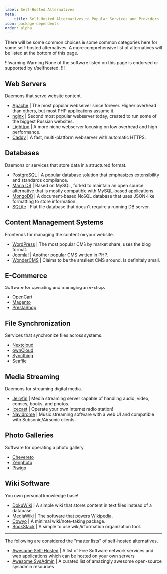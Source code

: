```yaml
---
label: Self-Hosted Alternatives
meta:
    title: Self-Hosted Alternatives to Popular Services and Providers
icon: package-dependents
order: alpha
---
```


There will be some common choices in some common categories here for some self-hosted alternatives. A more comprehensive list of alternatives will be listed at the bottom of this page.

!!!warning Warning
None of the software listed on this page is endorsed or supported by r/selfhosted.
!!!

## Web Servers

Daemons that serve website content.

- [Apache](https://httpd.apache.org/) | The most popular webserver since forever. Higher overhead than others, but most PHP applications assume it.
- [nginx](https://www.nginx.com/) | Second most popular webserver today, created to run some of the biggest Russian websites.
- [Lighttpd](https://www.lighttpd.net/) | A more niche webserver focusing on low overhead and high performance.
- [Caddy](https://caddyserver.com/) | A fast, multi-platform web server with automatic HTTPS.

## Databases

Daemons or services that store data in a structured format.

- [PostgreSQL](https://www.postgresql.org/) | A popular database solution that emphasizes extensibility and standards compliance.
- [Maria DB](https://mariadb.org/) | Based on MySQL, forked to maintain an open source alternative that is mostly compatible with MySQL-based applications.
- [MongoDB](https://www.mongodb.com/) | A document-based NoSQL database that uses JSON-like formatting to store information.
- [SQLite](https://www.sqlite.org/index.html) | Flat file database that doesn't require a running DB server.

## Content Management Systems

Frontends for managing the content on your website.

- [WordPress](https://wordpress.org/) | The most popular CMS by market share, uses the blog format.
- [Joomla!](https://www.joomla.org/) | Another popular CMS written in PHP.
- [WonderCMS](https://www.wondercms.com/) | Claims to be the smallest CMS around. Is definitely small.

## E-Commerce

Software for operating and managing an e-shop.

- [OpenCart](https://www.opencart.com/)
- [Magento](https://magento.com/)
- [PrestaShop](https://www.prestashop.com/en)

## File Synchronization

Services that synchronize files across systems.

- [Nextcloud](https://nextcloud.com/)
- [ownCloud](https://owncloud.com/)
- [Syncthing](https://syncthing.net/)
- [Seafile](https://www.seafile.com/en/home/)

## Media Streaming

Daemons for streaming digital media.

- [Jellyfin](https://jellyfin.org/) | Media streaming server capable of handling audio, video, comics, books, and photos.
- [Icecast](https://www.icecast.org/) | Operate your own Internet radio station!
- [Navidrome](https://www.navidrome.org/) | Music streaming software with a web UI and compatible with Subsonic/Airsonic clients.

## Photo Galleries

Software for operating a photo gallery.

- [Chevereto](https://chevereto.com/free)
- [Zenphoto](http://www.zenphoto.org/)
- [Piwigo](http://piwigo.org/)

## Wiki Software

You own personal knowledge base!

- [DokuWiki](https://www.dokuwiki.org/DokuWiki) | A simple wiki that stores content in text files instead of a database.
- [MediaWiki](https://www.mediawiki.org/wiki/MediaWiki) | The software that powers [Wikipedia](https://wikipedia.org).
- [Cowyo](https://github.com/schollz/cowyo) | A minimal wiki/note-taking package.
- [BookStack](https://www.bookstackapp.com/) | A simple to use wiki/information organization tool.

-----

The following are considered the "master lists" of self-hosted alternatives.

- [Awesome Self-Hosted](https://github.com/awesome-selfhosted/awesome-selfhosted) | A list of Free Software network services and web applications which can be hosted on your own servers
- [Awesome SysAdmin](https://github.com/n1trux/awesome-sysadmin) | A curated list of amazingly awesome open-source sysadmin resources
